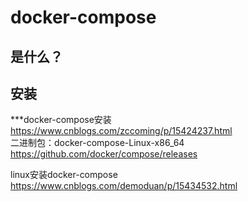 

# docker-compose  

## 是什么？  
<!-- 

容器技术Docker、Docker-Compose、k8s的演变
https://www.jianshu.com/p/63feae362a8c

应该主动学习Docker-Compose还是k8s
https://blog.csdn.net/weixin_40814247/article/details/102942360

-->


## 安装
***docker-compose安装
https://www.cnblogs.com/zccoming/p/15424237.html     
二进制包：docker-compose-Linux-x86_64    https://github.com/docker/compose/releases

linux安装docker-compose
https://www.cnblogs.com/demoduan/p/15434532.html




